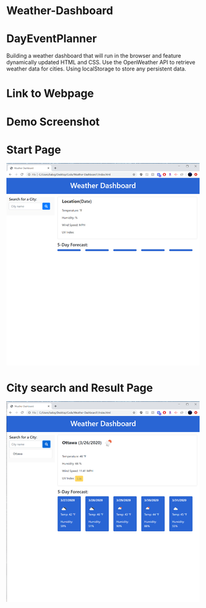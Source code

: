 # Weather-Dashboard

# DayEventPlanner

Building a weather dashboard that will run in the browser and feature dynamically updated HTML and CSS.
Use the OpenWeather API to retrieve weather data for cities. Using localStorage to store any persistent data.

# Link to Webpage




# Demo Screenshot
# Start Page
![Start Page](Images/img1.png)

# City search and Result Page
![Saved Events Page](Images/img2.png)

